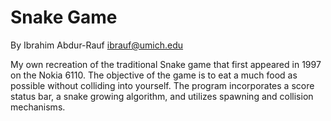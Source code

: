 Snake Game
===========================

By Ibrahim Abdur-Rauf <ibrauf@umich.edu>

My own recreation of the traditional Snake game that first appeared in 1997 on the Nokia 6110. The objective of the game is to eat a much food as possible without colliding into yourself. The program incorporates a score status bar, a snake growing algorithm, and utilizes spawning and collision mechanisms.
